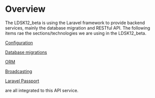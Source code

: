 # Overview

The LDSK12_beta is using the Laravel framework to provide backend services, mainly the database migration and RESTful API. The following items rae the sections/technologies we are using in the LDSK12_beta.

[Configuration](https://laravel.com/docs/6.x/configuration)

[Database migrations](https://laravel.com/docs/6.x/migrations)

[ORM](https://laravel.com/docs/6.x/eloquent)

[Broadcasting](https://laravel.com/docs/6.x/broadcasting)

[Laravel Passport](https://laravel.com/docs/6.x/passport#introduction)

are all integrated to this API service.